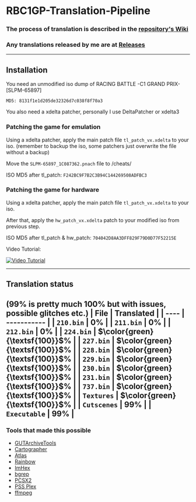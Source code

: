 # RBC1GP-Translation-Pipeline
### The process of translation is described in the [repository's Wiki](https://github.com/igorciz777/RBC1GP-Translation-Pipeline/wiki)
### Any translations released by me are at [Releases](https://github.com/igorciz777/RBC1GP-Translation-Pipeline/releases)
---
## Installation
You need an unmodified iso dump of RACING BATTLE -C1 GRAND PRIX- [SLPM-65897]

`MD5: 8131f1e1d205de32326d7c038f8f70a3`

You also need a xdelta patcher,
personally I use DeltaPatcher or xdelta3

### Patching the game for emulation
Using a xdelta patcher, apply the main patch file `tl_patch_vx.xdelta` to your iso. (remember to backup the iso, some patchers just overwrite the file without a backup)
	
Move the `SLPM-65897_1C087362.pnach` file to <your PCSX2 folder>/cheats/

ISO MD5 after tl_patch:
`F242BC9F7B2C3B94C144269508ADFBC3`


### Patching the game for hardware
Using a xdelta patcher, apply the main patch file `tl_patch_vx.xdelta` to your iso.

After that, apply the `hw_patch_vx.xdelta` patch to your modified iso from previous step.

ISO MD5 after tl_patch & hw_patch:
`704042D8AA3DFF829F79D0D77F52215E`

Video Tutorial:

[![Video Tutorial](https://img.youtube.com/vi/87E8jDqh5hk/0.jpg)](https://www.youtube.com/watch?v=87E8jDqh5hk)

---
## Translation status
(99% is pretty much 100% but with issues, possible glitches etc.)
| File | Translated |
| ---- | ----------- |
| `210.bin` |   0% |
| `211.bin` |   0% |
| `212.bin` |   0% |
| `224.bin` | $\color{green}{\textsf{100}}$% |
| `227.bin` | $\color{green}{\textsf{100}}$% |
| `228.bin` | $\color{green}{\textsf{100}}$% |
| `229.bin` | $\color{green}{\textsf{100}}$% |
| `230.bin` | $\color{green}{\textsf{100}}$% |
| `231.bin` | $\color{green}{\textsf{100}}$% |
| `737.bin` | $\color{green}{\textsf{100}}$% |
| `Textures` |  $\color{green}{\textsf{100}}$% |
| `Cutscenes` |   99% |
| `Executable` |  99% |
---	
	
### Tools that made this possible
- [GUTArchiveTools](https://github.com/igorciz777/GUTArchiveTools)
- [Cartographer](https://www.romhacking.net/utilities/647/)
- [Atlas](https://www.romhacking.net/utilities/224/)
- [Rainbow](https://github.com/marco-calautti/Rainbow)
- [ImHex](https://github.com/WerWolv/ImHex)
- [bgrep](https://github.com/nneonneo/bgrep)
- [PCSX2](https://github.com/PCSX2/pcsx2)
- [PSS Plex](https://www.zophar.net/utilities/ps2util/pss-plex.html)
- [ffmpeg](https://www.ffmpeg.org/)

